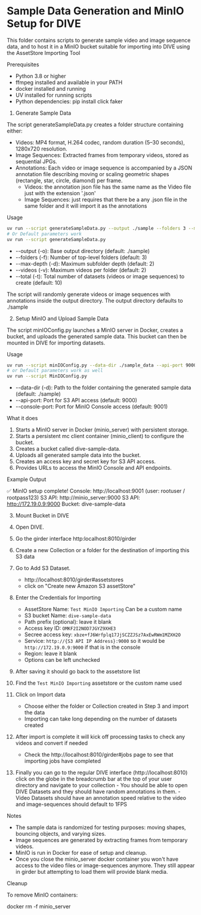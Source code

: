 # Sample Data Generation and MinIO Setup for DIVE

This folder contains scripts to generate sample video and image sequence data, and to host it in a MinIO bucket suitable for importing into DIVE using the AssetStore Importing Tool

Prerequisites

- Python 3.8 or higher
- ffmpeg installed and available in your PATH
- docker installed and running
- UV installed for running scripts
- Python dependencies:
pip install click faker

1. Generate Sample Data

The script generateSampleData.py creates a folder structure containing either:

- Videos: MP4 format, H.264 codec, random duration (5–30 seconds), 1280x720 resolution.
- Image Sequences: Extracted frames from temporary videos, stored as sequential JPGs.
- Annotations: Each video or image sequence is accompanied by a JSON annotation file describing moving or scaling geometric shapes (rectangle, star, circle, diamond) per frame.
    - Videos: the annotation json file has the same name as the Video file just with the extension '.json'
    - Image Sequences: just requires that there be a any .json file in the same folder and it will import it as the annotations

Usage
```bash
uv run --script generateSampleData.py --output ./sample --folders 3 --max-depth 2 --videos 2 --total 10
# Or Default parameters work
uv run --script generateSampleData.py

```
- --output (-o): Base output directory (default: ./sample)  
- --folders (-f): Number of top-level folders (default: 3)  
- --max-depth (-d): Maximum subfolder depth (default: 2)  
- --videos (-v): Maximum videos per folder (default: 2)  
- --total (-t): Total number of datasets (videos or image sequences) to create (default: 10)  

The script will randomly generate videos or image sequences with annotations inside the output directory.  The output directory defaults to ./sample

2. Setup MinIO and Upload Sample Data

The script minIOConfig.py launches a MinIO server in Docker, creates a bucket, and uploads the generated sample data. This bucket can then be mounted in DIVE for importing datasets.

Usage

```bash
uv run --script minIOConfig.py --data-dir ./sample_data --api-port 9000 --console-port 9001
# or Default parameters work as well
uv run --script MinIOConfig.py
```

- --data-dir (-d): Path to the folder containing the generated sample data (default: ./sample)  
- --api-port: Port for S3 API access (default: 9000)  
- --console-port: Port for MinIO Console access (default: 9001)  

What it does

1. Starts a MinIO server in Docker (minio_server) with persistent storage.  
2. Starts a persistent mc client container (minio_client) to configure the bucket.  
3. Creates a bucket called dive-sample-data.  
4. Uploads all generated sample data into the bucket.  
5. Creates an access key and secret key for S3 API access.  
6. Provides URLs to access the MinIO Console and API endpoints.  

Example Output

✅ MinIO setup complete!
  Console: http://localhost:9001 (user: rootuser / rootpass123)
  S3 API:  http://minio_server:9000
  S3 API:  http://172.19.0.9:9000
  Bucket: dive-sample-data

3. Mount Bucket in DIVE

1. Open DIVE.
2. Go the girder interface http:localhost:8010/girder
3. Create a new Collection or a folder for the destination of importing this S3 data
4. Go to Add S3 Dataset.
    - http://localhost:8010/girder#assetstores
    - click on "Create new Amazon S3 assetStore"
5. Enter the Credentials for Importing
    - AssetStore Name: `Test MinIO Importing` Can be a custom name
    - S3 bucket Name: `dive-sample-data`
    - Path prefix (optional): leave it blank
    - Access key ID: `OMKF2I2NOD7JGYZ9XHE3`
    - Secree access key: `xbze+fJ6Wrfplq17JjSCZZJSz7AxEwRWm1MZXH2O`
    - Service: `http://{S3 API IP Address}:9000` so it would be `http://172.19.0.9:9000` if that is in the console
    - Region: leave it blank
    - Options can be left unchecked
6. After saving it should go back to the assetstore list
7. Find the `Test MinIO Importing` assetstore or the custom name used
8. Click on Import data
    - Choose either the folder or Collection created in Step 3 and import the data
    - Importing can take long depending on the number of datasets created
9. After import is complete it will kick off processing tasks to check any videos and convert if needed
    - Check the http://localhost:8010/girder#jobs page to see that importing jobs have completed
10.  Finally you can go to the regular DIVE interface (http://localhost:8010) click on the globe in the breadcrumb bar at the top of your user directory and navigate to your collection
    - You should be able to open DIVE Datasets and they should have random annotations in them.
    - Video Datasets should have an annotation speed relative to the video and image-sequences should default to 1FPS


Notes

- The sample data is randomized for testing purposes: moving shapes, bouncing objects, and varying sizes.  
- Image sequences are generated by extracting frames from temporary videos.  
- MinIO is run in Docker for ease of setup and cleanup.
- Once you close the minio_server docker container you won't have access to the video files or image-sequences anymore.  They still appear in girder but attempting to load them will provide blank media.

Cleanup

To remove MinIO containers:

docker rm -f minio_server
